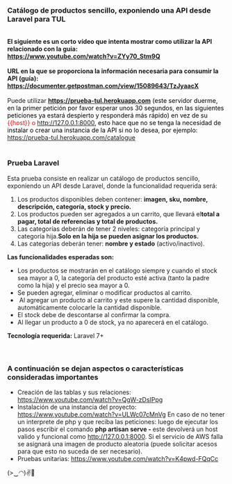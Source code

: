<div class="collection-description">
<h3 class="description" style="text-align: left;"><strong>Cat&aacute;logo de productos sencillo, exponiendo una API desde Laravel para TUL</strong></h3>
<div class="description" style="text-align: left;">&nbsp;</div>
<div class="description" style="text-align: left;">
<div class="description" style="text-align: left;"><strong>El siguiente es un corto v&iacute;deo que intenta mostrar como utilizar la API relacionado con la guia:</strong></div>
<div class="description" style="text-align: left;"><strong><a href="https://www.youtube.com/watch?v=ZYy70_Stm9Q" target="_blank" rel="noopener">https://www.youtube.com/watch?v=ZYy70_Stm9Q</a></strong></div>
</div>
<div class="description" style="text-align: left;">&nbsp;</div>
<div class="description" style="text-align: left;"><strong>URL en la que se proporciona la informaci&oacute;n necesaria para consumir la API (gu&iacute;a):</strong></div>
<div class="description" style="text-align: left;"><strong> <a href="https://documenter.getpostman.com/view/15089643/TzJyaacX" target="_blank">https://documenter.getpostman.com/view/15089643/TzJyaacX</a><br /></strong></div>
<div class="description" style="text-align: left;">&nbsp;</div>
<div class="description" style="text-align: left;">Puede utilizar <span style="color: #ff0000;"><strong><a href="https://prueba-tul.herokuapp.com">https://prueba-tul.herokuapp.com</a></strong> <span style="color: #000000;">(este servidor duerme, en la primer petici&oacute;n por favor esperar unos 30 segundos, en las siguientes peticiones ya estar&aacute; despierto y responder&aacute; m&aacute;s r&aacute;pido)</span> <span style="color: #000000;">en vez de su <span style="color: #ff0000;">{{host}} o <a href="http://127.0.0.1:8000,">http://127.0.0.1:8000</a><span style="color: #000000;">, </span><span style="color: #000000;">esto hace que no se tenga la necesidad de instalar o crear una instancia de la API si no lo desea, por ejemplo: <a href="https://prueba-tul.herokuapp.com/catalogue" target="_blank">https://prueba-tul.herokuapp.com/catalogue</a></span></span></span></span></div>
<div class="description" style="text-align: left;">&nbsp;</div>
<h3 class="description" style="text-align: left;"><strong>Prueba Laravel</strong></h3>
<div class="description" style="text-align: left;">Esta prueba consiste en realizar un cat&aacute;logo de productos sencillo, exponiendo un API desde Laravel, donde la funcionalidad requerida ser&aacute;:</div>
<ol>
<li class="description" style="text-align: left;">Los productos disponibles deben contener:&nbsp;<strong>imagen, sku, nombre, descripci&oacute;n, categor&iacute;a, stock y precio.</strong></li>
<li class="description" style="text-align: left;">Los productos pueden ser agregados a un carrito, que llevar&aacute; el<strong>total a pagar, total de referencias y total de productos.</strong></li>
<li class="description" style="text-align: left;"><span lang="EN">Las categor&iacute;as deber&aacute;n de tener 2 niveles: categor&iacute;a principal y categor&iacute;a hija.</span><strong><span lang="EN">Solo en la hija se pueden asignar los productos.</span></strong></li>
<li class="description" style="text-align: left;"><span lang="EN">Las categor&iacute;as deber&aacute;n tener:&nbsp;</span><strong><span lang="EN">nombre y estado</span></strong><span lang="EN">&nbsp;(activo/inactivo).</span></li>
</ol>
<div class="description" style="text-align: left;"><strong><span lang="EN">Las funcionalidades esperadas son:</span></strong></div>
<ul>
<li class="description" style="text-align: left;"><span lang="EN">Los productos se mostrar&aacute;n en el cat&aacute;logo siempre y cuando el stock sea mayor a 0, la categor&iacute;a del producto est&eacute; activa (tanto la padre como la hija) y el precio sea mayor a 0.</span></li>
<li class="description" style="text-align: left;"><span lang="EN">Se pueden agregar, eliminar o modificar productos al carrito.</span></li>
<li class="description" style="text-align: left;"><span lang="EN">&nbsp;Al agregar un producto al carrito y este supere la cantidad disponible, autom&aacute;ticamente colocarle la cantidad disponible.</span></li>
<li class="description" style="text-align: left;"><span lang="EN">El stock debe de descontarse al confirmar la compra.</span></li>
<li class="description" style="text-align: left;"><span lang="EN">Al llegar un producto a 0 de stock, ya no aparecer&aacute; en el cat&aacute;logo.</span></li>
</ul>
<div class="description" style="text-align: left;"><strong><span lang="EN">Tecnolog&iacute;a requerida:</span></strong> Laravel 7+</div>
<div class="description" style="text-align: left;">&nbsp;</div>
<div class="description" style="text-align: left;">&nbsp;</div>
<h3 class="description" style="text-align: left;"><strong>A continuaci&oacute;n se dejan aspectos o caracter&iacute;sticas consideradas importantes</strong></h3>
</div>
<ul>
<li>Creaci&oacute;n de las tablas y sus relaciones: <a href="https://www.youtube.com/watch?v=QgW-zDsIPpg" target="_blank">https://www.youtube.com/watch?v=QgW-zDsIPpg</a></li>
<li>Instalaci&oacute;n de una instancia del proyecto: <a href="https://www.youtube.com/watch?v=ULWc07cMnVg" target="_blank">https://www.youtube.com/watch?v=ULWc07cMnVg</a> En caso de no tener un interprete de php y que reciba las peticiones: luego de ejecutar los pasos escribir el comando <strong>php artisan serve - </strong>este devolver&aacute; un host valido y funcional como <a href="http://127.0.0.1:8000,">http://127.0.0.1:8000</a>. Si el servicio de AWS falla se asignar&aacute; una imagen de producto aleatoria (puede solicitar acesos para que esto no suceda de ser necesario).</li>
<li>Pruebas unitarias: <a href="https://www.youtube.com/watch?v=K4pwd-FQqCc" target="_blank">https://www.youtube.com/watch?v=K4pwd-FQqCc</a></li>
</ul>
<p>(&gt;‿◠)✌🚀</p>
